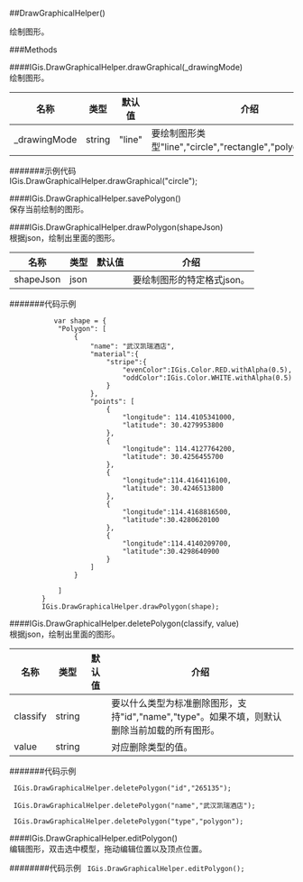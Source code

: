 ##DrawGraphicalHelper()   
  
绘制图形。  
  
###Methods  
  
####IGis.DrawGraphicalHelper.drawGraphical(_drawingMode)  
绘制图形。    
  
 名称|类型|默认值|介绍  
-|-|-|-    
_drawingMode|string|"line"|要绘制图形类型"line","circle","rectangle","polygon","line"。  

  
#######示例代码  
    IGis.DrawGraphicalHelper.drawGraphical("circle");


####IGis.DrawGraphicalHelper.savePolygon()  
保存当前绘制的图形。    


####IGis.DrawGraphicalHelper.drawPolygon(shapeJson)  
根据json，绘制出里面的图形。     
  
  名称|类型|默认值|介绍  
-|-|-|-    
shapeJson|json||要绘制图形的特定格式json。  
#######代码示例  
  
               var shape = {
                "Polygon": [
                    {
                        "name": "武汉凯瑞酒店",
                        "material":{
                            "stripe":{
                                "evenColor":IGis.Color.RED.withAlpha(0.5),
                                "oddColor":IGis.Color.WHITE.withAlpha(0.5)
                            }
                        },
                        "points": [
                            {
                                "longitude": 114.4105341000,
                                "latitude": 30.4279953800
                            },
                            {
                                "longitude": 114.4127764200,
                                "latitude": 30.4256455700
                            },
                            {
                                "longitude":114.4164116100,
                                "latitude": 30.4246513800
                            },
                            {
                                "longitude":114.4168816500,
                                "latitude":30.4280620100
                            },
                            {
                                "longitude":114.4140209700,
                                "latitude":30.4298640900
                            }
                        ]
                    }
              
                ]
            }
            IGis.DrawGraphicalHelper.drawPolygon(shape);

####IGis.DrawGraphicalHelper.deletePolygon(classify, value)  
   根据json，绘制出里面的图形。   

  
名称|类型|默认值|介绍  
-|-|-|-    
classify|string||要以什么类型为标准删除图形，支持"id","name","type"。如果不填，则默认删除当前加载的所有图形。    
value|string||对应删除类型的值。   
  
#######代码示例   

` IGis.DrawGraphicalHelper.deletePolygon("id","265135");`     
  
` IGis.DrawGraphicalHelper.deletePolygon("name","武汉凯瑞酒店");`     

` IGis.DrawGraphicalHelper.deletePolygon("type","polygon");`       


####IGis.DrawGraphicalHelper.editPolygon()  
 编辑图形，双击选中模型，拖动编辑位置以及顶点位置。   

########代码示例
` IGis.DrawGraphicalHelper.editPolygon();`  
